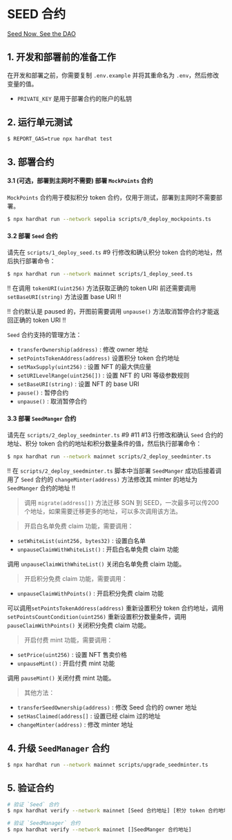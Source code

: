 # SEED 合约

[Seed Now, See the DAO](https://seed.seedao.tech/)

## 1. 开发和部署前的准备工作

在开发和部署之前，你需要复制 `.env.example` 并将其重命名为 `.env`，然后修改变量的值。

- `PRIVATE_KEY` 是用于部署合约的账户的私钥

## 2. 运行单元测试

```bash
$ REPORT_GAS=true npx hardhat test
```

## 3. 部署合约

#### 3.1 (可选，部署到主网时不需要) 部署 `MockPoints` 合约

`MockPoints` 合约用于模拟积分 token 合约，仅用于测试，部署到主网时不需要部署。

```bash
$ npx hardhat run --network sepolia scripts/0_deploy_mockpoints.ts
```

#### 3.2 部署 `Seed` 合约

请先在 `scripts/1_deploy_seed.ts` #9 行修改和确认积分 token 合约的地址，然后执行部署命令：

```bash
$ npx hardhat run --network mainnet scripts/1_deploy_seed.ts
```

!! 在调用 `tokenURI(uint256)` 方法获取正确的 token URI 前还需要调用 `setBaseURI(string)` 方法设置 base URI !!

!! 合约默认是 paused 的，开图前需要调用 `unpause()` 方法取消暂停合约才能返回正确的 token URI !!

`Seed` 合约支持的管理方法：

- `transferOwnership(address)` : 修改 owner 地址
- `setPointsTokenAddress(address)` 设置积分 token 合约地址
- `setMaxSupply(uint256)` : 设置 NFT 的最大供应量
- `setURILevelRange(uint256[])` : 设置 NFT 的 URI 等级参数规则
- `setBaseURI(string)` : 设置 NFT 的 base URI
- `pause()` : 暂停合约
- `unpause()` : 取消暂停合约

#### 3.3 部署 `SeedManger` 合约

请先在 `scripts/2_deploy_seedminter.ts` #9 #11 #13 行修改和确认 `Seed` 合约的地址、积分 token 合约的地址和积分数量条件的值，然后执行部署命令：

```bash
$ npx hardhat run --network mainnet scripts/2_deploy_seedminter.ts
```

!! 在 `scripts/2_deploy_seedminter.ts` 脚本中当部署 `SeedManger` 成功后接着调用了 `Seed` 合约的 `changeMinter(address)` 方法修改其 minter 的地址为 `SeedManger` 合约的地址 !!

> 调用 `migrate(address[])` 方法迁移 SGN 到 SEED，一次最多可以传200个地址，如果需要迁移更多的地址，可以多次调用该方法。

> 开启白名单免费 claim 功能，需要调用：

- `setWhiteList(uint256, bytes32)` : 设置白名单
- `unpauseClaimWithWhiteList()` : 开启白名单免费 claim 功能

调用 `unpauseClaimWithWhiteList()` 关闭白名单免费 claim 功能。

> 开启积分免费 claim 功能，需要调用：

- `unpauseClaimWithPoints()` : 开启积分免费 claim 功能

可以调用`setPointsTokenAddress(address)` 重新设置积分 token 合约地址，调用 `setPointsCountCondition(uint256)` 重新设置积分数量条件，调用 `pauseClaimWithPoints()` 关闭积分免费 claim 功能。

> 开启付费 mint 功能，需要调用：

- `setPrice(uint256)` : 设置 NFT 售卖价格
- `unpauseMint()` : 开启付费 mint 功能

调用 `pauseMint()` 关闭付费 mint 功能。

> 其他方法：

- `transferSeedOwnership(address)` : 修改 Seed 合约的 owner 地址
- `setHasClaimed(address[]` : 设置已经 claim 过的地址
- `changeMinter(address)` : 修改 minter 地址

## 4. 升级 `SeedManager` 合约

```bash
$ npx hardhat run --network mainnet scripts/upgrade_seedminter.ts
```

## 5. 验证合约

```bash
# 验证 `Seed` 合约
$ npx hardhat verify --network mainnet [Seed 合约地址] [积分 token 合约地址]

# 验证 `SeedManager` 合约
$ npx hardhat verify --network mainnet []SeedManger 合约地址]
```
